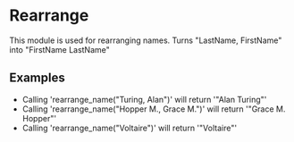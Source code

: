 Rearrange
=========

This module is used for rearranging names.
Turns "LastName, FirstName" into "FirstName LastName"

## Examples

* Calling 'rearrange_name("Turing, Alan")' will return '"Alan Turing"'
* Calling 'rearrange_name("Hopper M., Grace M.")' will return '"Grace M. Hopper"'
* Calling 'rearrange_name("Voltaire")' will return '"Voltaire"'
